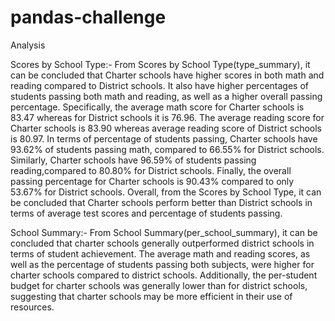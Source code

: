 # pandas-challenge

Analysis

Scores by School Type:- From Scores by School Type(type_summary), it can be concluded that Charter schools have higher scores in both math and reading compared to District schools. It also have higher percentages of students passing both math and reading, as well as a higher overall passing percentage. Specifically, the average math score for Charter schools is 83.47 whereas for District schools it is 76.96. The average reading score for Charter schools is 83.90 whereas average reading score of District schools is 80.97. In terms of percentage of students passing, Charter schools have 93.62% of students passing math, compared to 66.55% for District schools. Similarly, Charter schools have 96.59% of students passing reading,compared to 80.80% for District schools. Finally, the overall passing percentage for Charter schools is 90.43% compared to only 53.67% for District schools. Overall, from the Scores by School Type, it can be concluded that Charter schools perform better than District schools in terms of average test scores and percentage of students passing.

School Summary:- From School Summary(per_school_summary), it can be concluded that charter schools generally outperformed district schools in terms of student achievement. The average math and reading scores, as well as the percentage of students passing both subjects, were higher for charter schools compared to district schools. Additionally, the per-student budget for charter schools was generally lower than for district schools, suggesting that charter schools may be more efficient in their use of resources.
